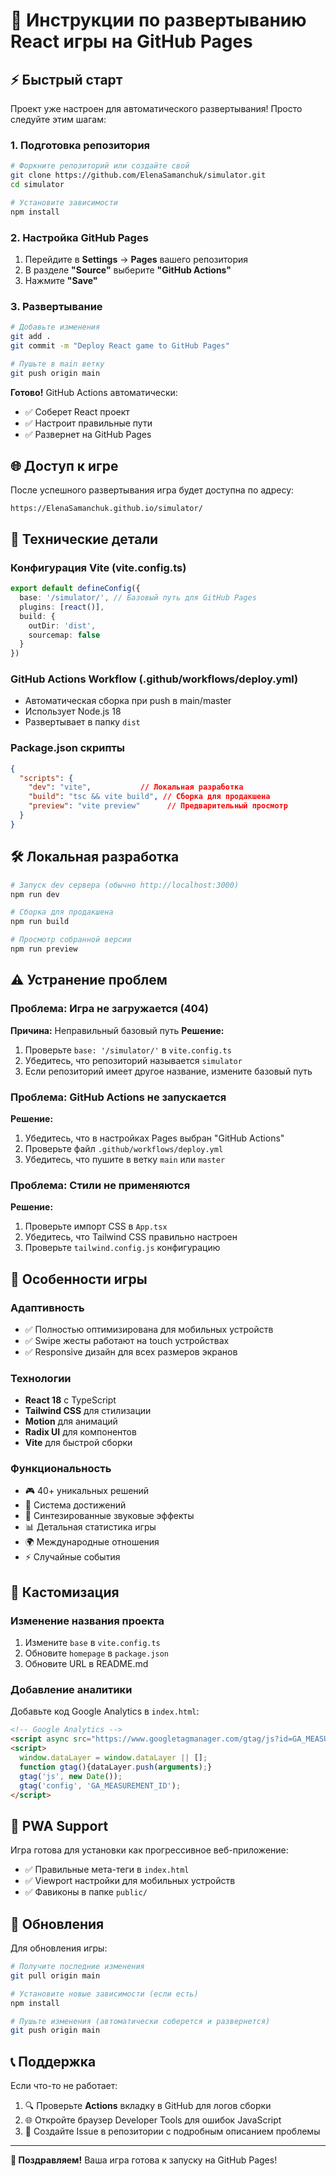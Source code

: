 # 🚀 Инструкции по развертыванию React игры на GitHub Pages

## ⚡ Быстрый старт

Проект уже настроен для автоматического развертывания! Просто следуйте этим шагам:

### 1. **Подготовка репозитория**
```bash
# Форкните репозиторий или создайте свой
git clone https://github.com/ElenaSamanchuk/simulator.git
cd simulator

# Установите зависимости
npm install
```

### 2. **Настройка GitHub Pages**
1. Перейдите в **Settings** → **Pages** вашего репозитория
2. В разделе **"Source"** выберите **"GitHub Actions"**
3. Нажмите **"Save"**

### 3. **Развертывание**
```bash
# Добавьте изменения
git add .
git commit -m "Deploy React game to GitHub Pages"

# Пушьте в main ветку
git push origin main
```

**Готово!** GitHub Actions автоматически:
- ✅ Соберет React проект
- ✅ Настроит правильные пути
- ✅ Развернет на GitHub Pages

## 🌐 Доступ к игре

После успешного развертывания игра будет доступна по адресу:
```
https://ElenaSamanchuk.github.io/simulator/
```

## 🔧 Технические детали

### Конфигурация Vite (vite.config.ts)
```typescript
export default defineConfig({
  base: '/simulator/', // Базовый путь для GitHub Pages
  plugins: [react()],
  build: {
    outDir: 'dist',
    sourcemap: false
  }
})
```

### GitHub Actions Workflow (.github/workflows/deploy.yml)
- Автоматическая сборка при push в main/master
- Использует Node.js 18
- Развертывает в папку `dist`

### Package.json скрипты
```json
{
  "scripts": {
    "dev": "vite",           // Локальная разработка
    "build": "tsc && vite build", // Сборка для продакшена
    "preview": "vite preview"      // Предварительный просмотр
  }
}
```

## 🛠 Локальная разработка

```bash
# Запуск dev сервера (обычно http://localhost:3000)
npm run dev

# Сборка для продакшена
npm run build

# Просмотр собранной версии
npm run preview
```

## ⚠️ Устранение проблем

### Проблема: Игра не загружается (404)
**Причина:** Неправильный базовый путь
**Решение:**
1. Проверьте `base: '/simulator/'` в `vite.config.ts`
2. Убедитесь, что репозиторий называется `simulator`
3. Если репозиторий имеет другое название, измените базовый путь

### Проблема: GitHub Actions не запускается
**Решение:**
1. Убедитесь, что в настройках Pages выбран "GitHub Actions"
2. Проверьте файл `.github/workflows/deploy.yml`
3. Убедитесь, что пушите в ветку `main` или `master`

### Проблема: Стили не применяются
**Решение:**
1. Проверьте импорт CSS в `App.tsx`
2. Убедитесь, что Tailwind CSS правильно настроен
3. Проверьте `tailwind.config.js` конфигурацию

## 🎯 Особенности игры

### Адаптивность
- ✅ Полностью оптимизирована для мобильных устройств
- ✅ Swipe жесты работают на touch устройствах
- ✅ Responsive дизайн для всех размеров экранов

### Технологии
- **React 18** с TypeScript
- **Tailwind CSS** для стилизации  
- **Motion** для анимаций
- **Radix UI** для компонентов
- **Vite** для быстрой сборки

### Функциональность
- 🎮 40+ уникальных решений
- 🎯 Система достижений
- 🎵 Синтезированные звуковые эффекты
- 📊 Детальная статистика игры
- 🌍 Международные отношения
- ⚡ Случайные события

## 🎨 Кастомизация

### Изменение названия проекта
1. Измените `base` в `vite.config.ts`
2. Обновите `homepage` в `package.json`
3. Обновите URL в README.md

### Добавление аналитики
Добавьте код Google Analytics в `index.html`:
```html
<!-- Google Analytics -->
<script async src="https://www.googletagmanager.com/gtag/js?id=GA_MEASUREMENT_ID"></script>
<script>
  window.dataLayer = window.dataLayer || [];
  function gtag(){dataLayer.push(arguments);}
  gtag('js', new Date());
  gtag('config', 'GA_MEASUREMENT_ID');
</script>
```

## 📱 PWA Support

Игра готова для установки как прогрессивное веб-приложение:
- ✅ Правильные мета-теги в `index.html`
- ✅ Viewport настройки для мобильных устройств
- ✅ Фавиконы в папке `public/`

## 🔄 Обновления

Для обновления игры:
```bash
# Получите последние изменения
git pull origin main

# Установите новые зависимости (если есть)
npm install

# Пушьте изменения (автоматически соберется и развернется)
git push origin main
```

## 📞 Поддержка

Если что-то не работает:
1. 🔍 Проверьте **Actions** вкладку в GitHub для логов сборки
2. 🌐 Откройте браузер Developer Tools для ошибок JavaScript
3. 📧 Создайте Issue в репозитории с подробным описанием проблемы

---

**🎉 Поздравляем!** Ваша игра готова к запуску на GitHub Pages!